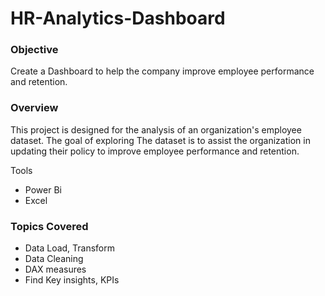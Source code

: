 # HR-Analytics-Dashboard

### Objective
Create a Dashboard to help the company improve employee performance and retention.

### Overview
This project is designed for the analysis of an organization's employee dataset. The goal of exploring The dataset is to assist the organization in updating their policy to improve employee performance and retention.

Tools
- Power Bi
- Excel

### Topics Covered
- Data Load, Transform
- Data Cleaning
- DAX measures
- Find Key insights, KPIs
